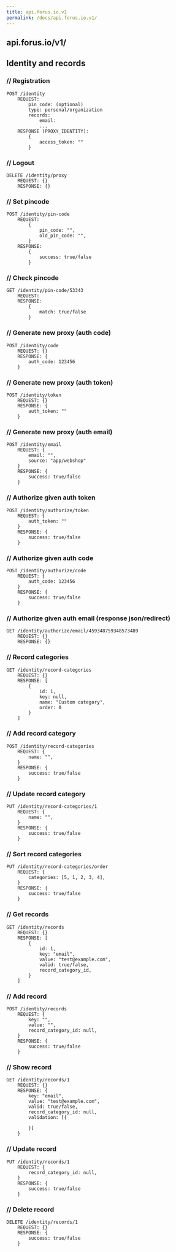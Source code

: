```yaml
---
title: api.forus.io.v1
permalink: /docs/api.forus.io.v1/
---
```


## api.forus.io/v1/

## Identity and records

### // Registration

````
POST /identity
    REQUEST:
        pin_code: (optional)
        type: personal/organization
        records:
            email:
            ...
    RESPONSE (PROXY_IDENTITY):
        {
            access_token: ""
        }
````

### // Logout
````
DELETE /identity/proxy
    REQUEST: {}
    RESPONSE: {}
````

### // Set pincode
````
POST /identity/pin-code
    REQUEST:
        {
            pin_code: "",
            old_pin_code: "",
        }
    RESPONSE:
        {
            success: true/false
        }
````
### // Check pincode
````
GET /identity/pin-code/53343
    REQUEST:
    RESPONSE:
        {
            match: true/false
        }
````
### // Generate new proxy (auth code)
````
POST /identity/code
    REQUEST: {}
    RESPONSE: {
        auth_code: 123456
    }
````
### // Generate new proxy (auth token)
````
POST /identity/token
    REQUEST: {}
    RESPONSE: {
        auth_token: ""
    }
````
### // Generate new proxy (auth email)
````
POST /identity/email
    REQUEST: {
        email: "",
        source: "app/webshop"
    }
    RESPONSE: {
        success: true/false
    }
````
### // Authorize given auth token
````
POST /identity/authorize/token
    REQUEST: {
        auth_token: ""
    }
    RESPONSE: {
        success: true/false
    }
````
### // Authorize given auth code
````
POST /identity/authorize/code
    REQUEST: {
        auth_code: 123456
    }
    RESPONSE: {
        success: true/false
    }
````
### // Authorize given auth email (response json/redirect)
````
GET /identity/authorize/email/459348759348573489
    REQUEST: {}
    RESPONSE: {}
````

### // Record categories
````
GET /identity/record-categories
    REQUEST: {}
    RESPONSE: [
        {
            id: 1,
            key: null,
            name: "Custom category",
            order: 0
        }
    ]
````
### // Add record category
````
POST /identity/record-categories
    REQUEST: {
        name: "",
    }
    RESPONSE: {
        success: true/false
    }
````
### // Update record category
````
PUT /identity/record-categories/1
    REQUEST: {
        name: "",
    }
    RESPONSE: {
        success: true/false
    }
````
### // Sort record categories
````
PUT /identity/record-categories/order
    REQUEST: {
        categories: [5, 1, 2, 3, 4],
    }
    RESPONSE: {
        success: true/false
    }
````
### // Get records
````
GET /identity/records
    REQUEST: {}
    RESPONSE: [
        {
            id: 1,
            key: "email",
            value: "test@example.com",
            valid: true/false,
            record_category_id,
        }
    ]
````
### // Add record
````
POST /identity/records
    REQUEST: {
        key: "",
        value: "",
        record_category_id: null,
    }
    RESPONSE: {
        success: true/false
    }
````

### // Show record
````
GET /identity/records/1
    REQUEST: {}
    RESPONSE: {
        key: "email",
        value: "test@example.com",
        valid: true/false,
        record_category_id: null,
        validation: [{

        }]
    }
````
### // Update record
````
PUT /identity/records/1
    REQUEST: {
        record_category_id: null,
    }
    RESPONSE: {
        success: true/false
    }
````
### // Delete record
````
DELETE /identity/records/1
    REQUEST: {}
    RESPONSE: {
        success: true/false
    }

````
